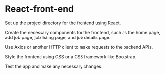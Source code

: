 # React-front-end
Set up the project directory for the frontend using React.

Create the necessary components for the frontend, such as the home page, add job page, job listing page, and job details page.

Use Axios or another HTTP client to make requests to the backend APIs.

Style the frontend using CSS or a CSS framework like Bootstrap.

Test the app and make any necessary changes.
